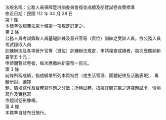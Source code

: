 法規名稱：公務人員保障暨培訓委員會複查成績及閱覽試卷收費標準  
修正日期：民國 112 年 04 月 28 日  
第 1 條  
本標準依規費法第十條第一項規定訂定之。  
第 2 條  
公務人員考試錄取人員基礎訓練及晉升官等（資位）訓練之受訓人員，依公務人員考試錄取人員  
訓練辦法及各項晉升官等（資位）訓練辦法規定，申請複查成績者，每次應繳納新臺幣五十元；  
申請閱覽試卷者，每次應繳納新臺幣一百元。  
第 3 條  
前條所稱成績，指成績單所列本質特性（或生活管理、團體紀律及活動表現）、專題研討、選擇  
題、情境寫作及實務寫作題之分數；所稱試卷，指經評閱完畢之選擇題試卡、情境寫作及實務寫  
作題試卷影像檔。  
第 4 條  
本標準自發布日施行。  


